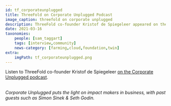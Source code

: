 ```yaml
---
id: tf_corporateunplugged
title: ThreeFold on Corporate Unplugged Podcast
image_caption: threefold on corporate unplugged
description: ThreeFold co-founder Kristof de Spiegeleer appeared on the Corporate Unplugged podcast, with previous guests Simon Sinek and Seth Godin.
date: 2021-03-16
taxonomies:
    people: [sam_taggart]
    tags: [interview,community]
    news-category: [farming,cloud,foundation,twin]
extra:
    imgPath: tf_corporateunplugged.png
---
```


Listen to ThreeFold co-founder Kristof de Spiegeleer [on the Corporate Unplugged podcast](https://corporateunplugged.com/kristof-de-spiegeleer/).
<br/>
<br/>

*Corporate Unplugged puts the light on impact makers in business, with past guests such as Simon Sinek & Seth Godin.*